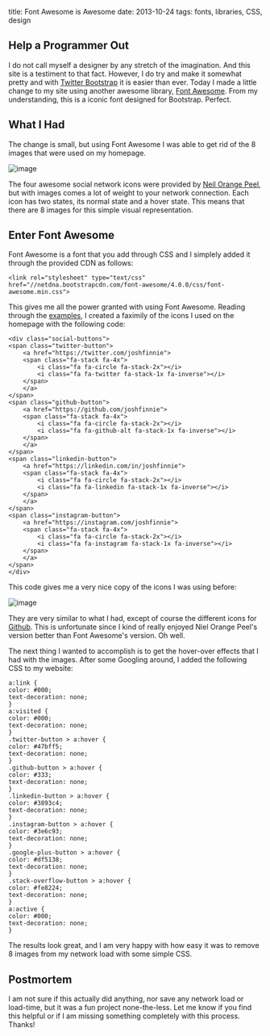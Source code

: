 title: Font Awesome is Awesome
date: 2013-10-24
tags: fonts, libraries, CSS, design

## Help a Programmer Out

I do not call myself a designer by any stretch of the imagination. And this site is a testiment to that fact. However, I do try and make it somewhat pretty and with [Twitter Bootstrap](http://getbootstrap.com/) it is easier than ever. Today I made a little change to my site using another awesome library, [Font Awesome](http://fontawesome.io/). From my understanding, this is a iconic font designed for Bootstrap. Perfect.

## What I Had

The change is small, but using Font Awesome I was able to get rid of the 8 images that were used on my homepage.

![image](/assets/images/blog/homepage-screenshot.png)

The four awesome social network icons were provided by [Neil Orange Peel](http://www.neilorangepeel.com/free-social-icons/), but with images comes a lot of weight to your network connection. Each icon has two states, its normal state and a hover state. This means that there are 8 images for this simple visual representation.

## Enter Font Awesome

Font Awesome is a font that you add through CSS and I simplely added it through the provided CDN as follows:

    <link rel="stylesheet" type="text/css" href="//netdna.bootstrapcdn.com/font-awesome/4.0.0/css/font-awesome.min.css">

This gives me all the power granted with using Font Awesome. Reading through the [examples](http://fontawesome.io/examples/), I created a faximily of the icons I used on the homepage with the following code:

    <div class="social-buttons">
    <span class="twitter-button">
        <a href="https://twitter.com/joshfinnie">
        <span class="fa-stack fa-4x">
            <i class="fa fa-circle fa-stack-2x"></i>
            <i class="fa fa-twitter fa-stack-1x fa-inverse"></i>
        </span>
        </a>
    </span>
    <span class="github-button">
        <a href="https://github.com/joshfinnie">
        <span class="fa-stack fa-4x">
            <i class="fa fa-circle fa-stack-2x"></i>
            <i class="fa fa-github-alt fa-stack-1x fa-inverse"></i>
        </span>
        </a>
    </span>
    <span class="linkedin-button">
        <a href="https://linkedin.com/in/joshfinnie">
        <span class="fa-stack fa-4x">
            <i class="fa fa-circle fa-stack-2x"></i>
            <i class="fa fa-linkedin fa-stack-1x fa-inverse"></i>
        </span>
        </a>
    </span>
    <span class="instagram-button">
        <a href="https://instagram.com/joshfinnie">
        <span class="fa-stack fa-4x">
            <i class="fa fa-circle fa-stack-2x"></i>
            <i class="fa fa-instagram fa-stack-1x fa-inverse"></i>
        </span>
        </a>
    </span>
    </div>

This code gives me a very nice copy of the icons I was using before:

![image](/assets/images/blog/new-social-icons.png)

They are very similar to what I had, except of course the different icons for [Github](http://github.com). This is unfortunate since I kind of really enjoyed Niel Orange Peel's version better than Font Awesome's version. Oh well.

The next thing I wanted to accomplish is to get the hover-over effects that I had with the images. After some Googling around, I added the following CSS to my website:

    a:link {
    color: #000;
    text-decoration: none;
    }
    a:visited {
    color: #000;
    text-decoration: none;
    }
    .twitter-button > a:hover {
    color: #47bff5;
    text-decoration: none;
    }
    .github-button > a:hover {
    color: #333;
    text-decoration: none;
    }
    .linkedin-button > a:hover {
    color: #3893c4;
    text-decoration: none;
    }
    .instagram-button > a:hover {
    color: #3e6c93;
    text-decoration: none;
    }
    .google-plus-button > a:hover {
    color: #df5138;
    text-decoration: none;
    }
    .stack-overflow-button > a:hover {
    color: #fe8224;
    text-decoration: none;
    }
    a:active {
    color: #000;
    text-decoration: none;
    }

The results look great, and I am very happy with how easy it was to remove 8 images from my network load with some simple CSS.

## Postmortem

I am not sure if this actually did anything, nor save any network load or load-time, but it was a fun project none-the-less. Let me know if you find this helpful or if I am missing something completely with this process. Thanks!
